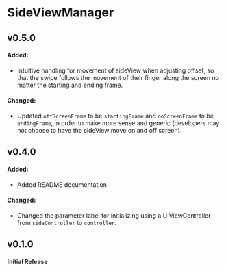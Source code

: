 # SideViewManager

## v0.5.0
#### Added:
* Intuitive handling for movement of sideView when adjusting offset, so that the swipe follows the movement of their finger along the screen no matter the starting and ending frame.

#### Changed:
* Updated `offScreenFrame` to be `startingFrame` and `onScreenFrame` to be `endingFrame`, in order to make more sense and generic (developers may not choose to have the sideView move on and off screen).

## v0.4.0
#### Added:
* Added README documentation

#### Changed:
* Changed the parameter label for initializing using a UIViewController from `sideController` to `controller`.

## v0.1.0
#### Initial Release

